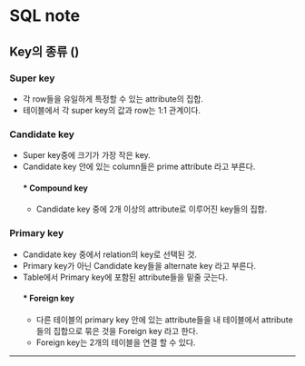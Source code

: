 # SQL note

## Key의 종류 ()
### Super key
* 각 row들을 유일하게 특정할 수 있는 attribute의 집합.
* 테이블에서 각 super key의 값과 row는 1:1 관계이다.

### Candidate key
* Super key중에 크기가 가장 작은 key.
* Candidate key 안에 있는 column들은 prime attribute 라고 부른다.
    #### * Compound key
    * Candidate key 중에 2개 이상의 attribute로 이루어진 key들의 집합.

### Primary key
* Candidate key 중에서 relation의 key로 선택된 것.
* Primary key가 아닌 Candidate key들을 alternate key 라고 부른다.
* Table에서 Primary key에 포함된 attribute들을 밑줄 긋는다.
    #### * Foreign key
    * 다른 테이블의 primary key 안에 있는 attribute들을 내 테이블에서 attribute들의 집합으로 묶은 것을 Foreign key 라고 한다.
    * Foreign key는 2개의 테이블을 연결 할 수 있다.
---

